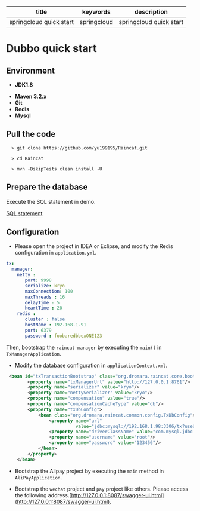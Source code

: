 | title                   | keywords    | description             |
| ----------------------- | ----------- | ----------------------- |
| springcloud quick start | springcloud | springcloud quick start |

# Dubbo quick start

## Environment 

* **JDK1.8**

- **Maven 3.2.x**
- **Git**
- **Redis**
- **Mysql**

## Pull the code

```shell
  > git clone https://github.com/yu199195/Raincat.git

  > cd Raincat

  > mvn -DskipTests clean install -U
```

## Prepare the database

Execute the SQL statement in demo.

[SQL statement](https://github.com/yu199195/Raincat/tree/master/raincat-sample/raincat-dubbo-sample/sql)

## Configuration

* Please open the project in IDEA or Eclipse, and modify the Redis configuration in `application.yml`.

```yml
tx:
  manager:
    netty :
       port: 9998
       serialize: kryo
       maxConnection: 100
       maxThreads : 16
       delayTime : 5
       heartTime : 20
    redis :
       cluster : false
       hostName : 192.168.1.91
       port: 6379
       password : foobaredbbexONE123
```

Then, bootstrap the `raincat-manager` by executing the `main()` in `TxManagerApplication`. 

* Modify the database configuration in `applicationContext.xml`.

```xml
 <bean id="txTransactionBootstrap" class="org.dromara.raincat.core.bootstrap.TxTransactionBootstrap">
        <property name="txManagerUrl" value="http://127.0.0.1:8761"/>
        <property name="serializer" value="kryo"/>
        <property name="nettySerializer" value="kryo"/>
        <property name="compensation" value="true"/>
        <property name="compensationCacheType" value="db"/>
        <property name="txDbConfig">
            <bean class="org.dromara.raincat.common.config.TxDbConfig">
                <property name="url"
                          value="jdbc:mysql://192.168.1.98:3306/tx?useUnicode=true&amp;characterEncoding=utf8"/>
                <property name="driverClassName" value="com.mysql.jdbc.Driver"/>
                <property name="username" value="root"/>
                <property name="password" value="123456"/>
            </bean>
        </property>
    </bean>
```

* Bootstrap the Alipay project by executing the `main` method in `AliPayApplication`.

* Bootstrap the `wechat` project and `pay` project like others. Please access the following address.[http://127.0.0.1:8087/swagger-ui.html](http://127.0.0.1:8087/swagger-ui.html).
